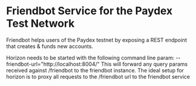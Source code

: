 # Friendbot Service for the Paydex Test Network

Friendbot helps users of the Paydex testnet by exposing a REST endpoint that creates & funds new accounts.

Horizon needs to be started with the following command line param: --friendbot-url="http://localhost:8004/"
This will forward any query params received against /friendbot to the friendbot instance.
The ideal setup for horizon is to proxy all requests to the /friendbot url to the friendbot service
